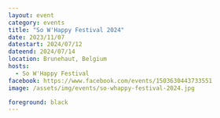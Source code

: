 ```yaml
---
layout: event
category: events
title: "So W'Happy Festival 2024"
date: 2023/11/07
datestart: 2024/07/12
dateend: 2024/07/14
location: Brunehaut, Belgium
hosts:
  - So W'Happy Festival
facebook: https://www.facebook.com/events/1503630443733551
image: /assets/img/events/so-whappy-festival-2024.jpg

foreground: black
---
```

